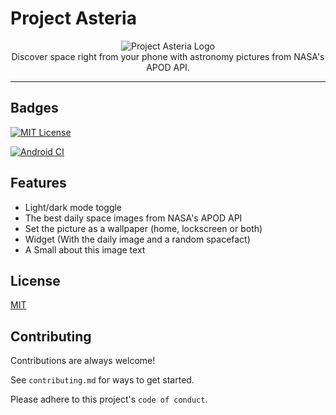 
# Project Asteria
<div align="center">
  <img src="http://unishared.pulsedinc.tech/u/EsbhOo.png" alt="Project Asteria Logo"><br>
  Discover space right from your phone with astronomy pictures from NASA's APOD API.
</div>

---


## Badges

[![MIT License](https://img.shields.io/badge/License-MIT-green.svg)](https://choosealicense.com/licenses/mit/)

[![Android CI](https://github.com/O4bit/Project-Asteria/actions/workflows/android-ci.yml/badge.svg?branch=main)](https://github.com/O4bit/Project-Asteria/actions/workflows/android-ci.yml)

## Features

- Light/dark mode toggle
- The best daily space images from NASA's APOD API
- Set the picture as a wallpaper (home, lockscreen or both)
- Widget (With the daily image and a random spacefact)
- A Small about this image text

## License

[MIT](https://choosealicense.com/licenses/mit/)


## Contributing

Contributions are always welcome!

See `contributing.md` for ways to get started.

Please adhere to this project's `code of conduct`.

